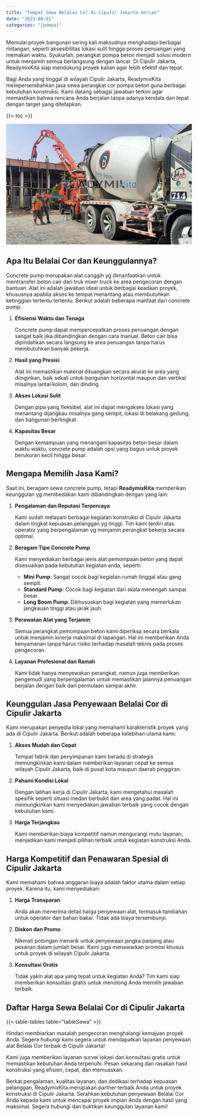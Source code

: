 ```yaml
---
title: "Tempat Sewa Belalai Cor di Cipulir Jakarta Harian"
date: "2023-08-01"
categories: "[pompa]"
---
```


Memulai proyek bangunan sering kali maksudnya menghadapi berbagai rintangan, seperti aksesibilitas lokasi sulit hingga proses penuangan yang memakan waktu. Syukurlah, perangkat pompa beton menjadi solusi modern untuk menjamin semua berlangsung dengan lancar. Di Cipulir Jakarta, ReadymixKita siap mendukung proyek kalian agar lebih efektif dan tepat.

Bagi Anda yang tinggal di wilayah Cipulir Jakarta, ReadymixKita mempersembahkan jasa sewa perangkat cor pompa beton guna berbagai kebutuhan konstruksi. Kami datang sebagai jawaban terkini agar memastikan bahwa rencana Anda berjalan tanpa adanya kendala dan tepat dengan target yang ditetapkan.

{{< toc >}}

![Tempat Sewa Belalai Cor di Cipulir Jakarta Harian](/images/pompa/sewa-pompa-18.jpg)

## Apa Itu Belalai Cor dan Keunggulannya?

Concrete pump merupakan alat canggih yg dimanfaatkan untuk mentransfer beton cair dari truk mixer truck ke area pengecoran dengan bantuan. Alat ini adalah jawaban ideal untuk berbagai keadaan proyek, khususnya apabila akses ke tempat menantang atau membutuhkan ketinggian tertentu tertentu. Berikut adalah beberapa manfaat dari concrete pump:

1. **Efisiensi Waktu dan Tenaga**

   Concrete pump dapat mempercepatkan proses penuangan dengan sangat baik jika dibandingkan dengan cara manual. Beton cair bisa dipindahkan secara langsung ke area penuangan tanpa harus membutuhkan banyak pekerja.

2. **Hasil yang Presisi**

   Alat ini memastikan material dituangkan secara akurat ke area yang diinginkan, baik sekali untuk bangunan horizontal maupun dan vertikal misalnya lantai kolom, dan dinding.

3. **Akses Lokasi Sulit**

   Dengan pipa yang fleksibel, alat ini dapat mengakses lokasi yang menantang dijangkau misalnya gang sempit, lokasi di belakang gedung, dan bangunan bertingkat.

4. **Kapasitas Besar**

   Dengan kemampuan yang menangani kapasitas beton besar dalam waktu waktu, concrete pump adalah opsi yang bagus untuk proyek berukuran kecil hingga besar.

## Mengapa Memilih Jasa Kami?

Saat ini, beragam sewa concrete pump, tetapi **ReadymixKita** memberikan keunggulan yg membedakan kami dibandingkan dengan yang lain:

1. **Pengalaman dan Reputasi Terpercaya**

   Kami sudah melayani berbagai kegiatan konstruksi di Cipulir Jakarta dalam tingkat kepuasan pelanggan yg tinggi. Tim kami terdiri atas operator yang berpengalaman yg menjamin perangkat bekerja secara optimal.

2. **Beragam Tipe Concrete Pump**

   Kami menyediakan berbagai jenis alat pemompaan beton yang dapat disesuaikan pada kebutuhan kegiatan anda, seperti:
   - **Mini Pump**: Sangat cocok bagi kegiatan rumah tinggal atau gang sempit.
   - **Standard Pump**: Cocok bagi kegiatan dari skala menengah sampai besar.
   - **Long Boom Pump**: Dikhususkan bagi kegiatan yang memerlukan jangkauan tinggi atau jarak jauh.

3. **Perawatan Alat yang Terjamin**

   Semua perangkat pemompaan beton kami diperiksa secara berkala untuk menjamin kinerja maksimal di lapangan. Hal ini memberikan Anda kenyamanan tanpa harus risiko terhadap masalah teknis pada proses pengecoran.

4. **Layanan Profesional dan Ramah**

   Kami tidak hanya menyewakan perangkat, namun juga memberikan pengemudi yang berpengalaman untuk memastikan jalannya penuangan berjalan dengan baik dari permulaan sampai akhir.

## Keunggulan Jasa Penyewaan Belalai Cor di Cipulir Jakarta

Kami merupakan penyedia lokal yang memahami karakteristik proyek yang ada di Cipulir Jakarta. Berikut adalah beberapa kelebihan utama kami:

1. **Akses Mudah dan Cepat**

   Tempat fabrik dan penyimpanan kami berada di strategis memungkinkan kami dalam memberikan layanan cepat ke semua wilayah Cipulir Jakarta, baik di pusat kota maupun daerah pinggiran.

2. **Pahami Kondisi Lokal**

   Dengan latihan kerja di Cipulir Jakarta, kami mengetahui masalah spesifik seperti situasi medan berbukit dan area yang padat. Hal ini memungkinkan kami menyediakan jawaban terbaik yang cocok dengan kebutuhan kami.

3. **Harga Terjangkau**

   Kami memberikan biaya kompetitif namun mengurangi mutu layanan, menjadikan kami menjadi pilihan terbaik untuk kegiatan konstruksi Anda.

## Harga Kompetitif dan Penawaran Spesial di Cipulir Jakarta

Kami memahami bahwa anggaran biaya adalah faktor utama dalam setiap proyek. Karena itu, kami menyediakan:

1. **Harga Transparan**

   Anda akan menerima detail harga penyewaan alat, termasuk tambahan untuk operator dan bahan bakar. Tidak ada biaya tersembunyi.

2. **Diskon dan Promo**

   Nikmati potongan menarik untuk penyewaan jangka panjang atau pesanan dalam jumlah besar. Kami juga menawarkan promosi khusus untuk proyek di wilayah Cipulir Jakarta.

3. **Konsultasi Gratis**

   Tidak yakin alat apa yang tepat untuk kegiatan Anda? Tim kami siap memberikan konsultasi gratis untuk menolong Anda memilih jawaban terbaik.

## Daftar Harga Sewa Belalai Cor di Cipulir Jakarta

{{< table-tables table="tableSewa" >}}

Hindari membiarkan masalah pengecoran menghalangi kemajuan proyek Anda. Segera hubungi kami segera untuk mendapatkan layanan penyewaan alat Belalai Cor terbaik di Cipulir Jakarta!

Kami juga memberikan layanan survei lokasi dan konsultasi gratis untuk memastikan kebutuhan Anda terpenuhi. Pesan sekarang dan rasakan hasil konstruksi yang efisien, cepat, dan memuaskan.

Berkat pengalaman, kualitas layanan, dan dedikasi terhadap kepuasan pelanggan, ReadymixKita merupakan partner terbaik Anda untuk proyek konstruksi di Cipulir Jakarta. Serahkan kebutuhan penyewaan Belalai Cor Anda kepada kami untuk mencapai proyek impian Anda dengan hasil yang maksimal. Segera hubungi dan buktikan keunggulan layanan kami!